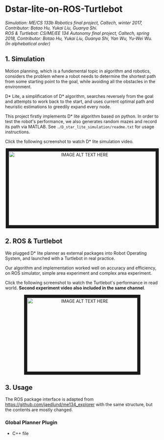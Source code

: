 # Dstar-lite-on-ROS-Turtlebot
*Simulation: ME/CS 133b Robotics final project, Caltech, winter 2017, Contributor: Botao Hu, Yukai Liu, Guanya Shi.*  
*ROS & Turtlebot: CS/ME/EE 134 Autonomy final project, Caltech, spring 2018, Contributor: Botao Hu, Yukai Liu, Guanya Shi, Yan Wu, Yu-Wei Wu.  
(In alphebatical order)*

## 1. Simulation

Motion planning, which is a fundemental topic in algorithm and robotics, considers the problem where a robot needs to determine the shortest path from some starting point to the goal, while avoiding all the obstacles in the environment.

D* Lite, a simplification of D* algorithm, searches reversely from the goal and attempts to work back to the start, and uses current optimal path and heuristic estimations to greedily expand every node.

This project firstly implements D* lite algorithm based on python. In order to test the robot's performance, we also generates random mazes and record its path via MATLAB. See `./D_star_lite_simulation/readme.txt` for usage instructions.

Click the following screenshot to watch D* lite simulation video.

<p align="center">
<a href="http://www.youtube.com/watch?feature=player_embedded&v=h6H3n0BNXi8
" target="_blank"><img src="http://img.youtube.com/vi/h6H3n0BNXi8/maxresdefault.jpg" 
alt="IMAGE ALT TEXT HERE" width="480" height="240" border="10" /></a>
</p>

## 2. ROS & Turtlebot

We plugged D* lite planner as external packages into Robot Operating System, and launched with a Turtlebot in real practice.

Our algorithm and implementation worked well on accuracy and efficiency, on ROS simulator, simple area experiment and complex area experiment.

Click the following screenshot to watch the Turtlebot's performance in read world. **Second experiment video also included in the same channel**.

<p align="center">
<a href="http://www.youtube.com/watch?feature=player_embedded&v=ttc8bM89Alk
" target="_blank"><img src="http://img.youtube.com/vi/ttc8bM89Alk/0.jpg" 
alt="IMAGE ALT TEXT HERE" width="360" height="240" border="10" /></a>
</p>

## 3. Usage

The ROS package interface is adapted from https://github.com/jaedlund/me134_explorer with the same structure, but the contents are mostly changed.

### Global Planner Plugin
* C++ file
